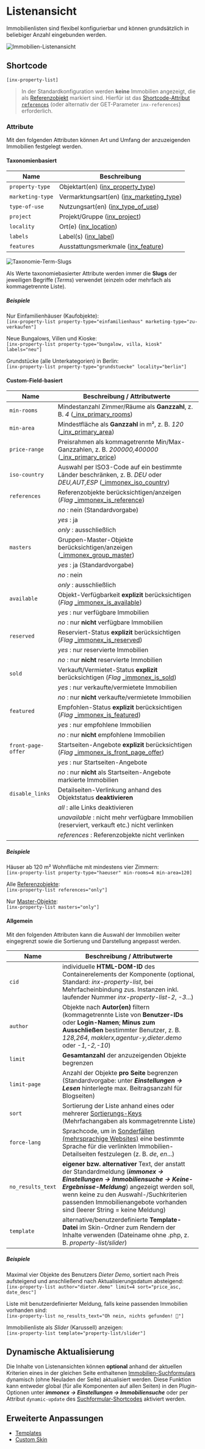 # Listenansicht

Immobilienlisten sind flexibel konfigurierbar und können grundsätzlich in beliebiger Anzahl eingebunden werden.

![Immobilien-Listenansicht](../assets/scst-list-view-1.jpg)

## Shortcode

`[inx-property-list]`

> In der Standardkonfiguration werden **keine** Immobilien angezeigt, die als [Referenzobjekt](/referenzen-status-flags) markiert sind. Hierfür ist das [Shortcode-Attribut `references`](#custom-field-basiert) (oder alternativ der GET-Parameter `inx-references`) erforderlich.

### Attribute

Mit den folgenden Attributen können Art und Umfang der anzuzeigenden Immobilien festgelegt werden.

#### Taxonomienbasiert

| Name | Beschreibung |
| ---- | ------------ |
| `property-type` | Objektart(en) ([inx_property_type](/beitragsarten-taxonomien)) |
| `marketing-type` | Vermarktungsart(en) ([inx_marketing_type](/beitragsarten-taxonomien)) |
| `type-of-use` | Nutzungsart(en) ([inx_type_of_use](/beitragsarten-taxonomien)) |
| `project` | Projekt/Gruppe ([inx_project](/beitragsarten-taxonomien)) |
| `locality` | Ort(e) ([inx_location](/beitragsarten-taxonomien)) |
| `labels` | Label(s) ([inx_label](/beitragsarten-taxonomien)) |
| `features` | Ausstattungsmerkmale ([inx_feature](/beitragsarten-taxonomien)) |

![Taxonomie-Term-Slugs](../assets/scst-tax-term-slugs.gif)

Als Werte taxonomiebasierter Attribute werden immer die **Slugs** der jeweiligen Begriffe (<i>Terms</i>) verwendet (einzeln oder mehrfach als kommagetrennte Liste).

##### Beispiele

Nur Einfamilienhäuser (Kaufobjekte):\
`[inx-property-list property-type="einfamilienhaus" marketing-type="zu-verkaufen"]`

Neue Bungalows, Villen und Kioske:\
`[inx-property-list property-type="bungalow, villa, kiosk" labels="neu"]`

Grundstücke (alle Unterkategorien) in Berlin:\
`[inx-property-list property-type="grundstuecke" locality="berlin"]`

#### Custom-Field-basiert

| Name | Beschreibung / Attributwerte |
| ---- | ----------------------------- |
| `min-rooms` | Mindestanzahl Zimmer/Räume als **Ganzzahl**, z. B. *4* ([\_inx_primary_rooms](/beitragsarten-taxonomien#custom-fields)) |
| `min-area` | Mindestfläche als **Ganzzahl** in m², z. B. *120* ([\_inx_primary_area](/beitragsarten-taxonomien#custom-fields)) |
| `price-range` | Preisrahmen als kommagetrennte Min/Max-Ganzzahlen, z. B. *200000,400000* ([\_inx_primary_price](/beitragsarten-taxonomien#custom-fields)) |
| `iso-country` | Auswahl per ISO3-Code auf ein bestimmte Länder beschränken, z. B. *DEU* oder *DEU,AUT,ESP* ([\_immonex_iso_country](/beitragsarten-taxonomien#custom-fields)) |
| `references` | Referenzobjekte berücksichtigen/anzeigen (<i>Flag</i> [\_immonex_is_reference](/beitragsarten-taxonomien#custom-fields)) |
| | *no* : nein (Standardvorgabe) |
| | *yes* : ja |
| | *only* : ausschließlich |
| `masters` | Gruppen-Master-Objekte berücksichtigen/anzeigen ([\_immonex_group_master](/beitragsarten-taxonomien#custom-fields)) |
| | *yes* : ja (Standardvorgabe) |
| | *no* : nein |
| | *only* : ausschließlich |
| `available` | Objekt-Verfügbarkeit **explizit** berücksichtigen (<i>Flag</i> [\_immonex_is_available](/beitragsarten-taxonomien#custom-fields)) |
| | *yes* : nur verfügbare Immobilien |
| | *no* : nur **nicht** verfügbare Immobilien |
| `reserved` | Reserviert-Status **explizit** berücksichtigen (<i>Flag</i> [\_immonex_is_reserved](/beitragsarten-taxonomien#custom-fields)) |
| | *yes* : nur reservierte Immobilien |
| | *no* : nur **nicht** reservierte Immobilien |
| `sold` | Verkauft/Vermietet-Status **explizit** berücksichtigen (<i>Flag</i> [\_immonex_is_sold](/beitragsarten-taxonomien#custom-fields)) |
| | *yes* : nur verkaufte/vermietete Immobilien |
| | *no* : nur **nicht** verkaufte/vermietete Immobilien |
| `featured` | Empfohlen-Status **explizit** berücksichtigen (<i>Flag</i> [\_immonex_is_featured](/beitragsarten-taxonomien#custom-fields)) |
| | *yes* : nur empfohlene Immobilien |
| | *no* : nur **nicht** empfohlene Immobilien |
| `front-page-offer` | Startseiten-Angebote **explizit** berücksichtigen (<i>Flag</i> [\_immonex_is_front_page_offer](/beitragsarten-taxonomien#custom-fields)) |
| | *yes* : nur Startseiten-Angebote |
| | *no* : nur **nicht** als Startseiten-Angebote markierte Immobilien |
| `disable_links` | Detailseiten-Verlinkung anhand des Objektstatus **deaktivieren** |
| | *all* : alle Links deaktivieren |
| | *unavailable* : nicht mehr verfügbare Immobilien (reserviert, verkauft etc.) nicht verlinken |
| | *references* : Referenzobjekte nicht verlinken |

##### Beispiele

Häuser ab 120 m² Wohnfläche mit mindestens vier Zimmern:\
`[inx-property-list property-type="haeuser" min-rooms=4 min-area=120]`

Alle [Referenzobjekte](/referenzen-status-flags):\
`[inx-property-list references="only"]`

Nur [Master-Objekte](/referenzen-status-flags#master-objekte):\
`[inx-property-list masters="only"]`

#### Allgemein

Mit den folgenden Attributen kann die Auswahl der Immobilien weiter eingegrenzt sowie die Sortierung und Darstellung angepasst werden.

| Name | Beschreibung / Attributwerte |
| ---- | ---------------------------- |
| `cid` | individuelle **HTML-DOM-ID** des Containerelements der Komponente (optional, Standard: *inx-property-list*, bei Mehrfacheinbindung zus. Instanzen inkl. laufender Nummer *inx-property-list-2*, *-3*...) |
| `author` | Objekte nach **Autor(en)** filtern (kommagetrennte Liste von **Benutzer-IDs** oder **Login-Namen**; **Minus zum Ausschließen** bestimmter Benutzer, z. B. *128,264*, *maklerx,agentur-y,dieter.demo* oder *-1,-2,-10*) |
| `limit` | **Gesamtanzahl** der anzuzeigenden Objekte begrenzen |
| `limit-page` | Anzahl der Objekte **pro Seite** begrenzen (Standardvorgabe: unter ***Einstellungen → Lesen*** hinterlegte max. Beitragsanzahl für Blogseiten) |
| `sort` | Sortierung der Liste anhand eines oder mehrerer [Sortierungs-Keys](sortierung#standard-optionen) (Mehrfachangaben als kommagetrennte Liste) |
| `force-lang` | Sprachcode, um in [Sonderfällen (mehrsprachige Websites)](/anpassung-erweiterung/uebersetzung-mehrsprachigkeit#sonderfälle) eine bestimmte Sprache für die verlinkten Immobilien-Detailseiten festzulegen (z. B. *de*, *en*...) |
| `no_results_text` | **eigener bzw. alternativer** Text, der anstatt der Standardmeldung (***immonex → Einstellungen → Immobiliensuche → Keine-Ergebnisse-Meldung***) angezeigt werden soll, wenn keine zu den Auswahl-/Suchkriterien passenden Immobilienangebote vorhanden sind (leerer String = keine Meldung) |
| `template` | alternative/benutzerdefinierte **Template-Datei** im Skin-Ordner zum Rendern der Inhalte verwenden (Dateiname ohne .php, z. B. *property-list/slider*) |

##### Beispiele

Maximal vier Objekte des Benutzers *Dieter Demo*, sortiert nach Preis aufsteigend und anschließend nach Aktualisierungsdatum absteigend:\
`[inx-property-list author="dieter.demo" limit=4 sort="price_asc, date_desc"]`

Liste mit benutzerdefinierter Meldung, falls keine passenden Immobilien vorhanden sind:\
`[inx-property-list no_results_text="Oh nein, nichts gefunden! 🤬"]`

Immobilienliste als *Slider* (Karussell) anzeigen:\
`[inx-property-list template="property-list/slider"]`

## Dynamische Aktualisierung

Die Inhalte von Listenansichten können **optional** anhand der aktuellen Kriterien eines in der gleichen Seite enthaltenen [Immobilien-Suchformulars](suchformular) dynamisch (ohne Neuladen der Seite) aktualisiert werden. Diese Funktion kann entweder global (für alle Komponenten auf allen Seiten) in den Plugin-Optionen unter ***immonex → Einstellungen → Immobiliensuche*** oder per Attribut `dynamic-update` des [Suchformular-Shortcodes](suchformular#dynamische-listen-amp-karten) aktiviert werden.

## Erweiterte Anpassungen

- [Templates](/anpassung-erweiterung/skins#partiell)
- [Custom Skin](/anpassung-erweiterung/standard-skin#archiv-amp-listenansicht)
